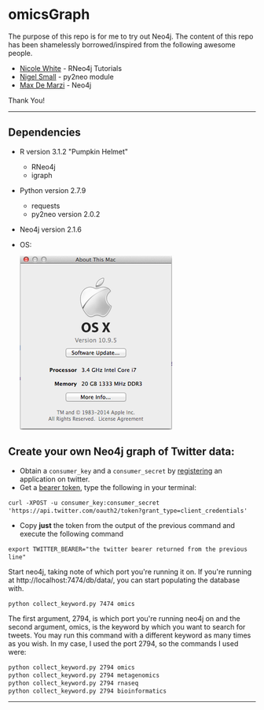 # omicsGraph
The purpose of this repo is for me to try out Neo4j. The content of this repo has been shamelessly borrowed/inspired from the following awesome people.

* [Nicole White](https://github.com/nicolewhite/graphs_r_cool) - RNeo4j Tutorials
* [Nigel Small](https://github.com/nigelsmall/py2neo) - py2neo module
* [Max De Marzi](http://maxdemarzi.com/) - Neo4j

Thank You!

---

## Dependencies
* R version 3.1.2 "Pumpkin Helmet"
	* RNeo4j
	* igraph
* Python version 2.7.9
	* requests
	* py2neo version 2.0.2
* Neo4j version 2.1.6
* OS:

	![About my Mac](images/about_this_mac.png)

## Create your own Neo4j graph of Twitter data:

* Obtain a `consumer_key` and a `consumer_secret` by [registering](https://dev.twitter.com/apps) an application on twitter.
* Get a [bearer token](https://dev.twitter.com/docs/auth/application-only-auth), type the following in your terminal:

```
curl -XPOST -u consumer_key:consumer_secret 'https://api.twitter.com/oauth2/token?grant_type=client_credentials'
```

* Copy **just** the token from the output of the previous command and execute the following command

```
export TWITTER_BEARER="the twitter bearer returned from the previous line"
```

Start neo4j, taking note of which port you're running it on. If you're running at http://localhost:7474/db/data/, you can start populating the database with.

```
python collect_keyword.py 7474 omics
```
The first argument, 2794, is which port you're running neo4j on and the second argument, omics, is the keyword by which you want to search for tweets. You may run this command with a different keyword as many times as you wish. In my case, I used the port 2794, so the commands I used were:

```
python collect_keyword.py 2794 omics
python collect_keyword.py 2794 metagenomics
python collect_keyword.py 2794 rnaseq
python collect_keyword.py 2794 bioinformatics
```

---

